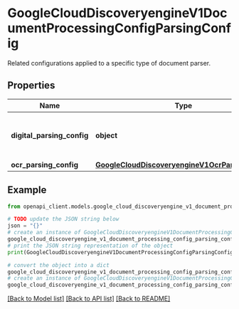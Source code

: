 # GoogleCloudDiscoveryengineV1DocumentProcessingConfigParsingConfig

Related configurations applied to a specific type of document parser.

## Properties

Name | Type | Description | Notes
------------ | ------------- | ------------- | -------------
**digital_parsing_config** | **object** | The digital parsing configurations for documents. | [optional] 
**ocr_parsing_config** | [**GoogleCloudDiscoveryengineV1OcrParsingConfig**](GoogleCloudDiscoveryengineV1OcrParsingConfig.md) |  | [optional] 

## Example

```python
from openapi_client.models.google_cloud_discoveryengine_v1_document_processing_config_parsing_config import GoogleCloudDiscoveryengineV1DocumentProcessingConfigParsingConfig

# TODO update the JSON string below
json = "{}"
# create an instance of GoogleCloudDiscoveryengineV1DocumentProcessingConfigParsingConfig from a JSON string
google_cloud_discoveryengine_v1_document_processing_config_parsing_config_instance = GoogleCloudDiscoveryengineV1DocumentProcessingConfigParsingConfig.from_json(json)
# print the JSON string representation of the object
print(GoogleCloudDiscoveryengineV1DocumentProcessingConfigParsingConfig.to_json())

# convert the object into a dict
google_cloud_discoveryengine_v1_document_processing_config_parsing_config_dict = google_cloud_discoveryengine_v1_document_processing_config_parsing_config_instance.to_dict()
# create an instance of GoogleCloudDiscoveryengineV1DocumentProcessingConfigParsingConfig from a dict
google_cloud_discoveryengine_v1_document_processing_config_parsing_config_from_dict = GoogleCloudDiscoveryengineV1DocumentProcessingConfigParsingConfig.from_dict(google_cloud_discoveryengine_v1_document_processing_config_parsing_config_dict)
```
[[Back to Model list]](../README.md#documentation-for-models) [[Back to API list]](../README.md#documentation-for-api-endpoints) [[Back to README]](../README.md)


